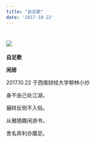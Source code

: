 ```yaml
---
title: "自足歌"
date: '2017-10-22'
---
```

  #  ![](/images/heshui.jpg)
  
  **自足歌**
  
  **闲居**
  
  2017.10.22 
于西南财经大学柳林小炒
 
身不由己处江湖，

辗转反侧不入俗。 

从雅随趣闲游书，

舍名弃利亦餍足。 
 
